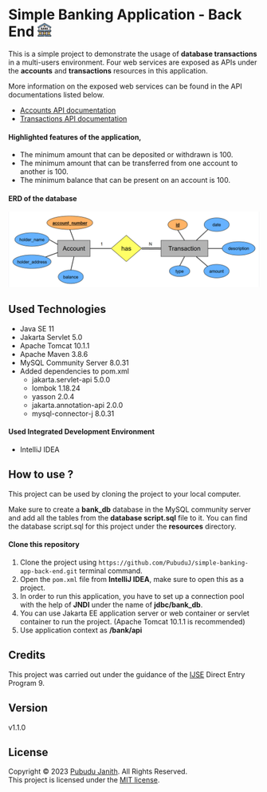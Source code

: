 # Simple Banking Application - Back End <img src="assets/bank.png" alt="drawing" width="27px"/>

This is a simple project to demonstrate the usage of **database transactions** in a multi-users environment. Four web services are exposed as APIs under the **accounts** and **transactions** resources 
in this application.

More information on the exposed web services can be found in the 
API documentations listed below.
- [Accounts API documentation](https://documenter.getpostman.com/view/25306703/2s8ZDR8kj9)
- [Transactions API documentation](https://documenter.getpostman.com/view/25306703/2s8ZDR8kjB)

#### Highlighted features of the application,

- The minimum amount that can be deposited or withdrawn is 100.
- The minimum amount that can be transferred from one account to another is 100.
- The minimum balance that can be present on an account is 100.

#### ERD of the database

<img src="assets/ERD.png" alt="text-editor" width="600px"/>

## Used Technologies

- Java SE 11
- Jakarta Servlet 5.0
- Apache Tomcat 10.1.1
- Apache Maven 3.8.6
- MySQL Community Server 8.0.31
- Added dependencies to pom.xml
    - jakarta.servlet-api 5.0.0
    - lombok 1.18.24
    - yasson 2.0.4
    - jakarta.annotation-api 2.0.0
    - mysql-connector-j 8.0.31

#### Used Integrated Development Environment
- IntelliJ IDEA

## How to use ?
This project can be used by cloning the 
project to your local computer.

Make sure to create a **bank_db** database in the MySQL community server and add all the tables from the **database script.sql** file to it.
You can find the database script.sql for this project under the **resources** directory.

#### Clone this repository
1. Clone the project using `https://github.com/PubuduJ/simple-banking-app-back-end.git` terminal command.
2. Open the `pom.xml` file from **IntelliJ IDEA**, make sure to open this as a project.
3. In order to run this application, you have to set up a connection pool with the help of **JNDI** under the name of **jdbc/bank_db**.
4. You can use Jakarta EE application server or web container or servlet container to run the project. (Apache Tomcat 10.1.1 is recommended)
5. Use application context as **/bank/api**

## Credits
This project was carried out under the guidance of the [IJSE](https://www.ijse.lk/) Direct Entry Program 9.

## Version
v1.1.0

## License
Copyright &copy; 2023 [Pubudu Janith](https://www.linkedin.com/in/pubudujanith94/). All Rights Reserved.<br>
This project is licensed under the [MIT license](LICENSE.txt).